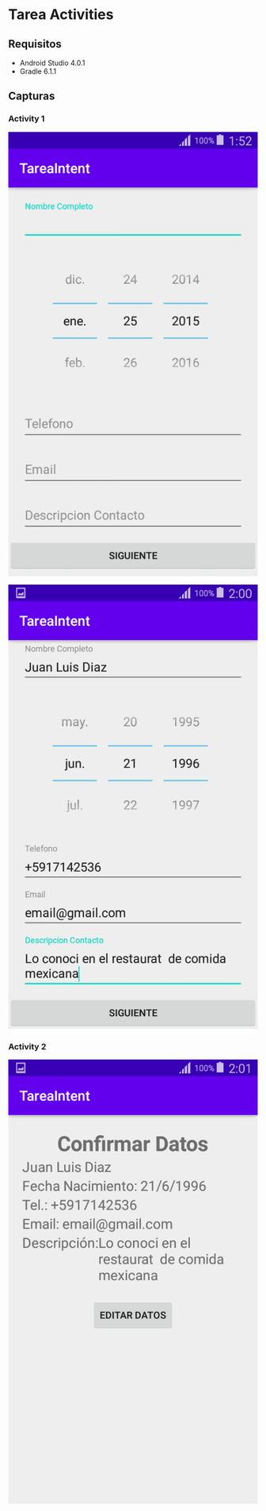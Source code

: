 # Tarea Activities
## Requisitos
- Android Studio 4.0.1
- Gradle 6.1.1

## Capturas
### Activity 1
![Captura](./captura1.png?raw=true "Captura")

![Captura](./captura2.png?raw=true "Captura")

### Activity 2
![Captura](./captura3.png?raw=true "Captura")